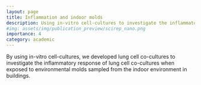 ```yaml
---
layout: page
title: Inflammation and indoor molds
description: Using in-vitro cell-cultures to investigate the inflammatory response of lung cells to environmental molds
#img: assets/img/publication_preview/scirep_nano.png
importance: 4
category: academic
---
```


By using in-vitro cell-cultures, we developed lung cell co-cultures to investigate the inflammatory response of lung cell co-cultures when exposed to environmental molds sampled from the indoor environment in buildings.
